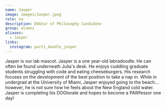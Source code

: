```yaml
---
name: Jasper
image: images/Jasper.jpeg
role: na
description: DOGtor of Philosophy Candidate
group: alumni
aliases:
  - Jasper
links:
  instagram: parti_doodle_jasper
---
```


Jasper is our lab mascot. Jasper is a one year-old labradoodle. He can often be found underneath Julia's desk. He enjoys cuddling graduate students struggling with code and eating cheeseburgers. His research focuses on the development of the best position to take a nap in. While in undergrad at the University of Miami, Jasper enjoyed going to the beach... however, he is not sure how he feels about the New England cold water. Jasper is completing his DOGtorate and hopes to become a PAWfessor one day! 
